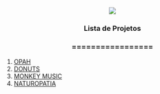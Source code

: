 <h1 align="center">
<img src="https://img.shields.io/static/v1?label=UX%20POR&message=CRISTIANE%20RODRIGUES&color=7159c1&style=flat-square&logo=ghost"/>


<h3> <p align="center">Lista de Projetos </p> </h3>
<h3> <p align="center"> ================= </p> </h3>

<p align="center">
<ol>
 <li> <a href="https://github.com/crodsil/UX/tree/main/UX/opah"> OPAH </a> </li>
 <li> <a href="https://github.com/crodsil/UX/tree/main/donuts_inicio"> DONUTS </a> </li>
 <li> <a href="https://github.com/crodsil/UX/tree/ux/monkey_music"> MONKEY MUSIC </a> </li>
 <li> <a href="https://github.com/crodsil/UX/tree/ux/naturopatia"> NATUROPATIA </a> </li>
</ol>
</p>
